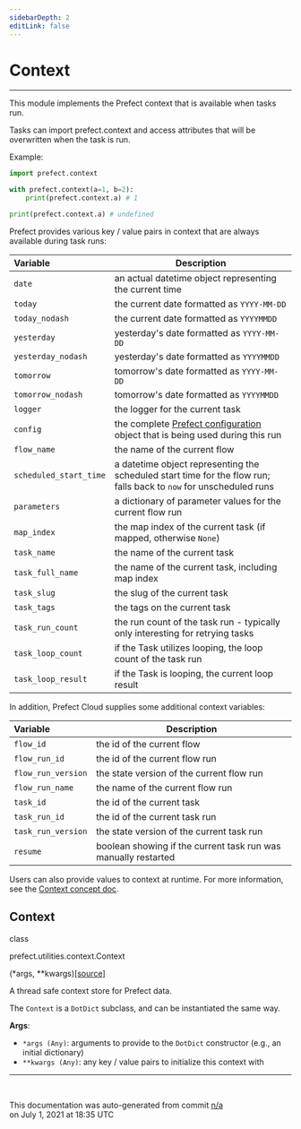 ```yaml
---
sidebarDepth: 2
editLink: false
---
```

# Context
---
This module implements the Prefect context that is available when tasks run.

Tasks can import prefect.context and access attributes that will be overwritten
when the task is run.

Example:

```python
import prefect.context

with prefect.context(a=1, b=2):
    print(prefect.context.a) # 1

print(prefect.context.a) # undefined
```

Prefect provides various key / value pairs in context that are always available during task runs:

| Variable | Description |
| :--- | --- |
| `date` | an actual datetime object representing the current time |
| `today` | the current date formatted as `YYYY-MM-DD`|
| `today_nodash` | the current date formatted as `YYYYMMDD`|
| `yesterday` | yesterday's date formatted as `YYYY-MM-DD`|
| `yesterday_nodash` | yesterday's date formatted as `YYYYMMDD`|
| `tomorrow` | tomorrow's date formatted as `YYYY-MM-DD`|
| `tomorrow_nodash` | tomorrow's date formatted as `YYYYMMDD`|
| `logger` | the logger for the current task |
| `config` | the complete [Prefect configuration](/core/concepts/configuration.html) object that is being used during this run |
| `flow_name` | the name of the current flow |
| `scheduled_start_time` | a datetime object representing the scheduled start time for the flow run; falls back to `now` for unscheduled runs |
| `parameters` | a dictionary of parameter values for the current flow run |
| `map_index` | the map index of the current task (if mapped, otherwise `None`) |
| `task_name` | the name of the current task |
| `task_full_name` | the name of the current task, including map index |
| `task_slug` | the slug of the current task |
| `task_tags` | the tags on the current task |
| `task_run_count` | the run count of the task run - typically only interesting for retrying tasks |
| `task_loop_count` | if the Task utilizes looping, the loop count of the task run |
| `task_loop_result` | if the Task is looping, the current loop result |

In addition, Prefect Cloud supplies some additional context variables:

| Variable | Description |
| :--- | --- |
| `flow_id` | the id of the current flow |
| `flow_run_id` | the id of the current flow run |
| `flow_run_version` | the state version of the current flow run |
| `flow_run_name` | the name of the current flow run |
| `task_id` | the id of the current task |
| `task_run_id` | the id of the current task run |
| `task_run_version` | the state version of the current task run |
| `resume` | boolean showing if the current task run was manually restarted |

Users can also provide values to context at runtime. For more information, see
the [Context concept
doc](/core/concepts/execution.html#context).
 ## Context
 <div class='class-sig' id='prefect-utilities-context-context'><p class="prefect-sig">class </p><p class="prefect-class">prefect.utilities.context.Context</p>(*args, **kwargs)<span class="source"><a href="https://github.com/PrefectHQ/prefect/blob/master/src/prefect/utilities/context.py#L73">[source]</a></span></div>

A thread safe context store for Prefect data.

The `Context` is a `DotDict` subclass, and can be instantiated the same way.

**Args**:     <ul class="args"><li class="args">`*args (Any)`: arguments to provide to the `DotDict` constructor (e.g.,         an initial dictionary)     </li><li class="args">`**kwargs (Any)`: any key / value pairs to initialize this context with</li></ul>


---
<br>


<p class="auto-gen">This documentation was auto-generated from commit <a href='https://github.com/PrefectHQ/prefect/commit/n/a'>n/a</a> </br>on July 1, 2021 at 18:35 UTC</p>